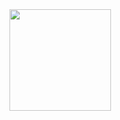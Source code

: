 <img height="180em" src="https://github-readme-stats.vercel.app/api?dorukersoy47=Gapur&show_icons=true&hide_border=true&&count_private=true&include_all_commits=true" />

